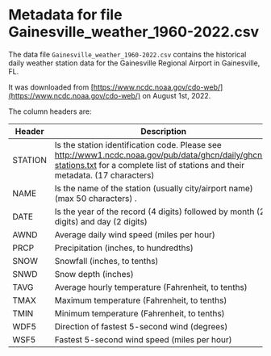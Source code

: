 # Metadata for file Gainesville_weather_1960-2022.csv

The data file `Gainesville_weather_1960-2022.csv` contains the historical daily weather station data for the Gainesville Regional Airport in Gainesville, FL.

It was downloaded from [https://www.ncdc.noaa.gov/cdo-web/](https://www.ncdc.noaa.gov/cdo-web/) on August 1st, 2022.

The column headers are:

Header | Description
-------|------------
STATION| Is the station identification code. Please see http://www1.ncdc.noaa.gov/pub/data/ghcn/daily/ghcnd-stations.txt for a complete list of stations and their metadata. (17 characters)
NAME | Is the name of the station (usually city/airport name) (max 50 characters) .
DATE | Is the year of the record (4 digits) followed by month (2 digits) and day (2 digits)
AWND | Average daily wind speed (miles per hour)
PRCP | Precipitation (inches, to hundredths)
SNOW | Snowfall (inches, to tenths)
SNWD | Snow depth (inches)
TAVG | Average hourly temperature (Fahrenheit, to tenths)
TMAX | Maximum temperature (Fahrenheit, to tenths)
TMIN | Minimum temperature (Fahrenheit, to tenths)
WDF5 | Direction of fastest 5-second wind (degrees)
WSF5 | Fastest 5-second wind speed (miles per hour)

